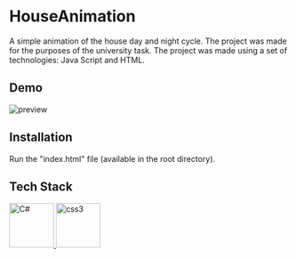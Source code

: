 # HouseAnimation

A simple animation of the house day and night cycle. The project was made for the purposes of the university task. The project was made using a set of technologies: Java Script and HTML.

## Demo

![preview](https://user-images.githubusercontent.com/116505961/198730398-443e3769-02af-4159-9d78-ec0c1ff467be.gif)

## Installation

Run the "index.html" file (available in the root directory).

## Tech Stack

<p align="left"> <a href="https://www.w3schools.com/js/" target="_blank" rel="noreferrer"> <img src="https://www.freepnglogos.com/uploads/javascript-png/javascript-logo-hq-png-1.png" alt="C#" width="80" height="80"/> </a> <a href="https://www.w3schools.com/js/" target="_blank" rel="noreferrer"> </a> <a href="https://www.w3schools.com/html/" target="_blank" rel="noreferrer"> <img src="https://play-lh.googleusercontent.com/vzHVyL8G7birnPZ0zuCQQ2uDxuLIXzYOUGjFDFzIqfx-ww1fq8IysoEiWzhWI3Dw08g" alt="css3" width="80" height="80"/> </a>
